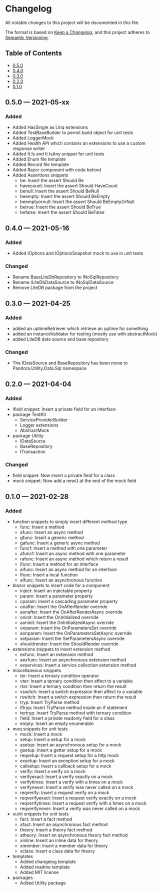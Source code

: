 # Changelog

All notable changes to this project will be documented in this file.

The format is based on [Keep a Changelog](https://keepachangelog.com/en/1.0.0/),
and this project adheres to [Semantic Versioning](https://semver.org/spec/v2.0.0.html).

## Table of Contents
- [0.5.0](#050--2021-06-xx)
- [0.4.0](#040--2021-05-16)
- [0.3.0](#030--2021-04-25)
- [0.2.0](#020--2021-04-04)
- [0.1.0](#010--2021-02-28)

## 0.5.0 &#8212; 2021-05-xx

### Added

- Added HasSingle as Linq extensions
- Added TestBaseBuilder to permit build object for unit tests
- Added LoggerMock
- Added Health API which contains an extensions to use a custom response writer
- Added It.Is and It.IsAny snippet for unit tests
- Added Enum file template
- Added Record file template
- Added Razor component with code behind
- Added Assertions snippets
	- be: Insert the assert Should Be
	- havecount: Insert the assert Should HaveCount
	- benull: Insert the assert Should BeNull
	- beempty: Insert the assert Should BeEmpty
	- beemptyornull: Insert the assert Should BeEmptyOrNull
	- betrue: Insert the assert Should BeTrue
	- befalse: Insert the assert Should BeFalse

## 0.4.0 &#8212; 2021-05-16

### Added

- Added IOptions and IOptionsSnapshot mock to use in unit tests

### Changed

- Rename BaseLiteDbRepository to INoSqlRepository
- Rename ILiteDbDataSource to INoSqlDataSource
- Remove LiteDB package from the project

## 0.3.0 &#8212; 2021-04-25

### Added

- added an uptimeRetriever which retrieve an uptime for something
- added an instanceValidator for testing (mostly use with abstractMock)
- added LiteDB data source and base repository

### Changed

- The IDataSource and BaseRepository has been move to Pandora.Utility.Data.Sql namespace

## 0.2.0 &#8212; 2021-04-04

### Added

- ifield snippet: Insert a private field for an interface
- package TestKit
	- ServiceProviderBuilder
	- Logger extensions
	- AbstractMock
- package Utility
  - IDataSource
  - BaseRepository
  - ITransaction

### Changed

- field snippet: Now insert a private field for a class
- mock snippet: Now add a new() at the end of the mock field

## 0.1.0 &#8212; 2021-02-28

### Added

- function snippets to simply insert different method type
  - func: Insert a method
  - afunc: Insert an async method
  - gfunc: Insert a generic method
  - gafunc: Insert a generic async method
  - func1: Insert a method with one parameter
  - afunc1: Insert an async method with one parameter
  - rafunc: Insert an async method which return a result
  - ifunc: Insert a method for an interface
  - aifunc: Insert an async method for an interface
  - lfunc: Insert a local function
  - alfunc: Insert an asynchronous function
- blazor snippets to insert code for a component
  - inject: Insert an injectable property
  - param: Insert a parameter property
  - cparam: Insert a cascading parameter property
  - onafter: Insert the OnAfterRender override
  - aonafter: Insert the OnAfterRenderAsync override
  - oninit: Insert the OnInitialized override
  - aoninit: Insert the OnInitializedAsync override
  - onparam: Insert the OnParametersSet override
  - aonparam: Insert the OnParametersSetAsync override
  - setparam: Insert the SetParametersAsync override
  - shouldrender: Insert the ShouldRender override
- extensions snippets to insert extension method
  - exfunc: Insert an extension method
  - aexfunc: Insert an asynchronous extension method
  - exservices: Insert a service collection extension method
- miscellaneous snippets
  - ter: Insert a ternary condition operator
  - vter: Insert a ternary condition then affect to a variable
  - rter: Insert a ternary condition then return the result
  - vswitch: Insert a switch expression then affect to a variable
  - rswitch: Insert a switch expression then return the result
  - tryp: Insert TryParse method
  - iftryp: Insert TryParse method inside an if statement
  - tertryp: Insert TryParse method with ternary condition
  - field: Insert a private readonly field for a class
  - empty: Insert an empty enumerable
- moq snippets for unit tests
  - mock: Insert a mock
  - setup: Insert a setup for a mock
  - asetup: Insert an asynchronous setup for a mock
  - gsetup: Insert a getter setup for a mock
  - reqsetup: Insert a request setup for a http mock
  - exsetup: Insert an exception setup for a mock
  - callsetup: Insert a callback setup for a mock
  - verify: Insert a verify on a mock
  - verifyexact: Insert a verify exactly on a mock
  - verifytimes: Insert a verify with a times on a mock
  - verifynever: Insert a verify was never called on a mock
  - reqverify: Insert a request verify on a mock
  - reqverifyexact: Insert a request verify exactly on a mock
  - reqverifytimes: Insert a request verify with a times on a mock
  - reqverifynever: Insert a verify was never called on a mock
- xunit snippets for unit tests
  - fact: Insert a fact method
  - afact: Insert an asynchronous fact method
  - theory: Insert a theory fact method
  - atheory: Insert an asynchronous theory fact method
  - xinline: Insert an inline data for theory
  - xmember: Insert a member data for theory
  - xclass: Insert a class data for theory
- templates
  - Added changelog template
  - Added readme template
  - Added MIT license
- packages
  - Added Utility package